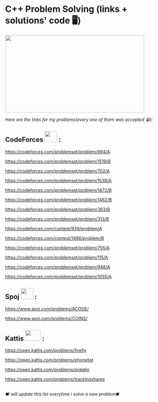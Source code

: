 # C++ Problem Solving (links + solutions' code 🖥️)
<img src="https://user-images.githubusercontent.com/103985762/167025602-d6973d15-e2c1-4dd3-b806-cc163ecd3c78.png" width="450" height="250" />


*Here are the links for my problems(every one of them was accepted 😁):*

## CodeForces <img src="https://user-images.githubusercontent.com/103985762/166987721-50a5e6fe-d808-4446-bd14-7900093fe9d1.jpg" width="40" height="35" /> :
 
  https://codeforces.com/problemset/problem/894/A 

  https://codeforces.com/problemset/problem/1519/B 

  https://codeforces.com/problemset/problem/702/A 

  https://codeforces.com/problemset/problem/1538/A 

  https://codeforces.com/problemset/problem/1472/B 

  https://codeforces.com/problemset/problem/1462/B 

  https://codeforces.com/problemset/problem/363/B 

  https://codeforces.com/problemset/problem/313/B 

  https://codeforces.com/contest/939/problem/A 

  https://codeforces.com/contest/1466/problem/B 

  https://codeforces.com/problemset/problem/755/A 

  https://codeforces.com/problemset/problem/115/A 
  
  https://codeforces.com/problemset/problem/948/A
  
  https://codeforces.com/problemset/problem/1055/A
  
## Spoj <img src="https://user-images.githubusercontent.com/103985762/166989869-2033a2e2-5401-4508-83c6-0503ccc1be73.png" width="40" height="35" /> :

  https://www.spoj.com/problems/ACODE/ 
  
  https://www.spoj.com/problems/COINS/ 
  
## Kattis <img src="https://user-images.githubusercontent.com/103985762/167005321-bc173c5a-fd07-403e-b2a5-cb1ec0125c3f.png" width="50" height="35" /> :

  https://open.kattis.com/problems/firefly
  
  https://open.kattis.com/problems/phonelist
  
  https://open.kattis.com/problems/piglatin
  
  https://open.kattis.com/problems/trackingshares
  
##
  
*◼️I will update this list everytime i solve a new problem◼️*

   
